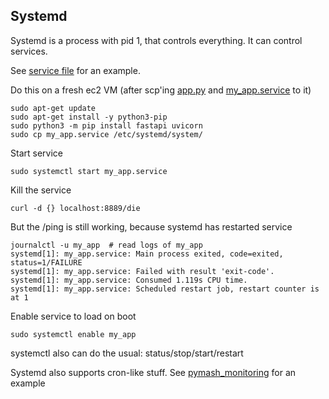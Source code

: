 ## Systemd

Systemd is a process with pid 1, that controls everything.
It can control services.

See [service file](./my_app.service) for an example.

Do this on a fresh ec2 VM (after scp'ing [app.py](./app.py) and [my_app.service](./my_app.service) to it)
```shell
sudo apt-get update
sudo apt-get install -y python3-pip
sudo python3 -m pip install fastapi uvicorn
sudo cp my_app.service /etc/systemd/system/
```

Start service
```shell
sudo systemctl start my_app.service
```

Kill the service
```shell
curl -d {} localhost:8889/die
```

But the /ping is still working, because systemd has restarted service


```shell
journalctl -u my_app  # read logs of my_app
systemd[1]: my_app.service: Main process exited, code=exited, status=1/FAILURE
systemd[1]: my_app.service: Failed with result 'exit-code'.
systemd[1]: my_app.service: Consumed 1.119s CPU time.
systemd[1]: my_app.service: Scheduled restart job, restart counter is at 1
```

Enable service to load on boot
```shell
sudo systemctl enable my_app
```

systemctl also can do the usual: status/stop/start/restart

Systemd also supports cron-like stuff. See [pymash_monitoring](https://github.com/alexandershov/pymash/tree/master/deploy) for an example

